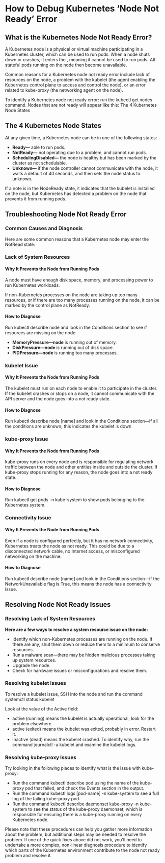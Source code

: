 # How to Debug Kubernetes ‘Node Not Ready’ Error
## What is the Kubernetes Node Not Ready Error?
A Kubernetes node is a physical or virtual machine participating in a Kubernetes cluster, which can be used to run pods. When a node shuts down or crashes, it enters the <NotReady state>, meaning it cannot be used to run pods. All stateful pods running on the node then become unavailable.

Common reasons for a Kubernetes node not ready error include lack of resources on the node, a problem with the kubelet (the agent enabling the Kubernetes control plane to access and control the node), or an error related to kube-proxy (the networking agent on the node).
    
To identify a Kubernetes node not ready error: run the kubectl get nodes command. Nodes that are not ready will appear like this:
The 4 Kubernetes Node States

## The 4 Kubernetes Node States

At any given time, a Kubernetes node can be in one of the following states:

- **Ready—** able to run pods.
- **NotReady—** not operating due to a problem, and cannot run pods.
- **SchedulingDisabled—** the node is healthy but has been marked by the cluster as not schedulable.
- **Unknown—** if the node controller cannot communicate with the node, it waits a default of 40 seconds, and then sets the node status to unknown.

If a note is in the NodeReady state, it indicates that the kubelet is installed on the node, but Kubernetes has detected a problem on the node that prevents it from running pods.

## Troubleshooting Node Not Ready Error

### Common Causes and Diagnosis
Here are some common reasons that a Kubernetes node may enter the NotRead state:

### Lack of System Resources

#### Why It Prevents the Node from Running Pods
A node must have enough disk space, memory, and processing power to run Kubernetes workloads.

If non-Kubernetes processes on the node are taking up too many resources, or if there are too many processes running on the node, it can be marked by the control plane as NotReady.

#### How to Diagnose
Run kubectl describe node and look in the Conditions section to see if resources are missing on the node:

- **MemoryPressure—node** is running out of memory.
- **DiskPressure—node** is running out of disk space.
- **PIDPressure—node** is running too many processes.

### kubelet Issue

#### Why It Prevents the Node from Running Pods
The kubelet must run on each node to enable it to participate in the cluster. If the kubelet crashes or stops on a node, it cannot communicate with the API server and the node goes into a not ready state.

#### How to Diagnose
Run kubectl describe node [name] and look in the Conditions section—if all the conditions are unknown, this indicates the kubelet is down.

### kube-proxy Issue
#### Why It Prevents the Node from Running Pods
kube-proxy runs on every node and is responsible for regulating network traffic between the node and other entities inside and outside the cluster. If kube-proxy stops running for any reason, the node goes into a not ready state.

#### How to Diagnose
Run kubectl get pods -n kube-system to show pods belonging to the Kubernetes system.

### Connectivity Issue
#### Why It Prevents the Node from Running Pods
Even if a node is configured perfectly, but it has no network connectivity, Kubernetes treats the node as not ready. This could be due to a disconnected network cable, no Internet access, or misconfigured networking on the machine.

#### How to Diagnose
Run kubectl describe node [name] and look in the Conditions section—if the NetworkUnavailable flag is True, this means the node has a connectivity issue.

## Resolving Node Not Ready Issues
### Resolving Lack of System Resources
**Here are a few ways to resolve a system resource issue on the node:**

- Identify which non-Kubernetes processes are running on the node. If there are any, shut them down or reduce them to a minimum to conserve resources.
- Run a malware scan—there may be hidden malicious processes taking up system resources.
- Upgrade the node.
- Check for hardware issues or misconfigurations and resolve them.
  
### Resolving kubelet Issues
To resolve a kubelet issue, SSH into the node and run the command systemctl status kubelet

Look at the value of the Active field:

- active (running) means the kubelet is actually operational, look for the problem elsewhere.
- active (exited) means the kubelet was exited, probably in error. Restart it.
- inactive (dead) means the kubelet crashed. To identify why, run the command journalctl -u kubelet and examine the kubelet logs.
  
### Resolving kube-proxy Issues

Try looking in the following places to identify what is the issue with kube-proxy:

- Run the command kubectl describe pod using the name of the kube-proxy pod that failed, and check the Events section in the output.
- Run the command kubectl logs [pod-name] -n kube-system to see a full log of the failing kube-proxy pod.
- Run the command kubectl describe daemonset kube-proxy -n kube-system to see the status of the kube-proxy daemonset, which is responsible for ensuring there is a kube-proxy running on every Kubernetes node.
  
Please note that these procedures can help you gather more information about the problem, but additional steps may be needed to resolve the problem. If one of the quick fixes above did not work, you’ll need to undertake a more complex, non-linear diagnosis procedure to identify which parts of the Kubernetes environment contribute to the node not ready problem and resolve it.
